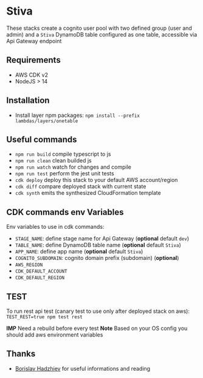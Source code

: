 # Stiva

These stacks create a cognito user pool with two defined group (user and admin) and a `Stiva` DynamoDB table configured as one table, accessible via Api Gateway endpoint

## Requirements

* AWS CDK v2
* NodeJS > 14

## Installation

* Install layer npm packages: `npm install --prefix lambdas/layers/onetable`

## Useful commands

* `npm run build`   compile typescript to js
* `npm run clean`   clean builded js
* `npm run watch`   watch for changes and compile
* `npm run test`    perform the jest unit tests
* `cdk deploy`      deploy this stack to your default AWS account/region
* `cdk diff`        compare deployed stack with current state
* `cdk synth`       emits the synthesized CloudFormation template

## CDK commands env Variables

Env variables to use in cdk commands:

* `STAGE_NAME`: define stage name for Api Gateway (**optional** default `dev`)
* `TABLE_NAME`: define DynamoDB table name (**optional** default `Stiva`)
* `APP_NAME`: define app name (**optional** default `Stiva`)
* `COGNITO_SUBDOMAIN`: cognito domain prefix (subdomain) (**optional**)
* `AWS_REGION`
* `CDK_DEFAULT_ACCOUNT`
* `CDK_DEFAULT_REGION`

## TEST

To run rest api test (canary test to use only after deployed stack on aws): `TEST_REST=true npm test rest`

**IMP** Need a rebuild before every test
**Note** Based on your OS config you should add aws environment variables

## Thanks

* [Borislav Hadzhiev](https://bobbyhadz.com/) for useful informations and reading
